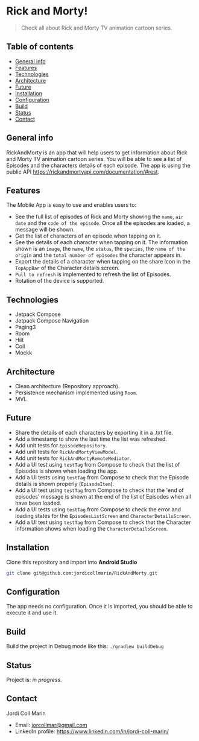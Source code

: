 # Rick and Morty!
> Check all about Rick and Morty TV animation cartoon series.

## Table of contents
* [General info](#general-info)
* [Features](#features)
* [Technologies](#technologies)
* [Architecture](#architecture)
* [Future](#future)
* [Installation](#installation)
* [Configuration](#configuration)
* [Build](#build)
* [Status](#status)
* [Contact](#contact)

## General info
RickAndMorty is an app that will help users to get information about Rick and Morty TV animation cartoon series. You will be able to see a list of Episodes and the characters details of each episode. The app is using the public API https://rickandmortyapi.com/documentation/#rest.

## Features
The Mobile App is easy to use and enables users to:
* See the full list of episodes of Rick and Morty showing the `name`, `air date` and the `code of the episode`. Once all the episodes are loaded, a message will be shown.
* Get the list of characters of an episode when tapping on it.
* See the details of each character when tapping on it. The information shown is an `image`, the `name`, the `status`, the `species`, the `name of the origin` and the `total number of episodes` the character appears in.
* Export the details of a character when tapping on the share icon in the `TopAppBar` of the Character details screen.
* `Pull to refresh` is implemented to refresh the list of Episodes.
* Rotation of the device is supported.

## Technologies
* Jetpack Compose
* Jetpack Compose Navigation
* Paging3
* Room
* Hilt
* Coil
* Mockk

## Architecture
* Clean architecture (Repository approach).
* Persistence mechanism implemented using `Room`.
* MVI.

## Future
* Share the details of each characters by exporting it in a .txt file.
* Add a timestamp to show the last time the list was refreshed.
* Add unit tests for `EpisodeRepository`.
* Add unit tests for `RickAndMortyViewModel`.
* Add unit tests for `RickAndMortyRemoteMediator`.
* Add a UI test using `testTag` from Compose to check that the list of Episodes is shown when loading the app.
* Add a UI tests using `testTag` from Compose to check that the Episode details is shown properly (`EpisodeItem`).
* Add a UI test using `testTag` from Compose to check that the 'end of episodes' message is shown at the end of the list of Episodes when all have been loaded.
* Add a UI tests using `testTag` from Compose to check the error and loading states for the `EpisodesListScreen` and `CharacterDetailsScreen`.
* Add a UI test using `testTag` from Compose to check that the Character information shows when loading the `CharacterDetailsScreen`.

## Installation
Clone this repository and import into **Android Studio**
```bash
git clone git@github.com:jordicollmarin/RickAndMorty.git
```

## Configuration
The app needs no configuration. Once it is imported, you should be able to execute it and use it.

## Build
Build the project in Debug mode like this:
`./gradlew buildDebug`

## Status
Project is: _in progress_.

## Contact
Jordi Coll Marin
* Email: jorcollmar@gmail.com
* LinkedIn profile: https://www.linkedin.com/in/jordi-coll-marin/
